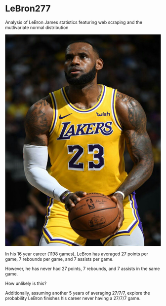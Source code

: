 # LeBron277
Analysis of LeBron James statistics featuring web scraping and the mutlivariate normal distribution

![img](Lebron.png)

In his 16 year career (1198 games),  LeBron has averaged 27 points per game, 7 rebounds per game, and 7 assists per game.

However, he has never had 27 points, 7 rebounds, and 7 assists in the same game.

How unlikely is this?

Additionally, assuming another 5 years of averaging 27/7/7, explore the probability LeBron finishes his career never having a 27/7/7 game.

